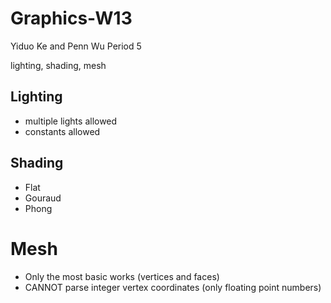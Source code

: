 # Graphics-W13

Yiduo Ke and Penn Wu
Period 5

lighting, shading, mesh

## Lighting
* multiple lights allowed
* constants allowed

## Shading
* Flat
* Gouraud
* Phong

# Mesh
* Only the most basic works (vertices and faces)
* CANNOT parse integer vertex coordinates (only floating point numbers)
